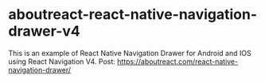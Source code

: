 # aboutreact-react-native-navigation-drawer-v4
This is an example of React Native Navigation Drawer for Android and IOS using React Navigation V4. Post: https://aboutreact.com/react-native-navigation-drawer/
